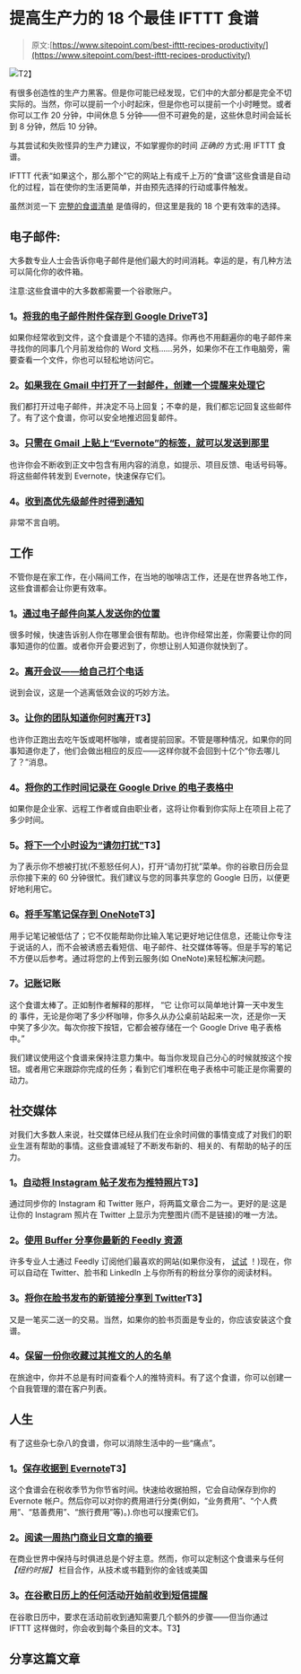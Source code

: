 # 提高生产力的 18 个最佳 IFTTT 食谱

> 原文:[https://www.sitepoint.com/best-ifttt-recipes-productivity/](https://www.sitepoint.com/best-ifttt-recipes-productivity/)

![](../Images/2581fca460725972424ea385379b67e5.png)T2】

有很多创造性的生产力黑客。但是你可能已经发现，它们中的大部分都是完全不切实际的。当然，你可以提前一个小时起床，但是你也可以提前一个小时睡觉。或者你可以工作 20 分钟，中间休息 5 分钟——但不可避免的是，这些休息时间会延长到 8 分钟，然后 10 分钟。

与其尝试和失败怪异的生产力建议，不如掌握你的时间 *正确的* 方式:用 IFTTT 食谱。

IFTTT 代表“如果这个，那么那个”它的网站上有成千上万的“食谱”这些食谱是自动化的过程，旨在使你的生活更简单，并由预先选择的行动或事件触发。

虽然浏览一下 [完整的食谱清单](https://ifttt.com/recipes) 是值得的，但这里是我的 18 个更有效率的选择。

## **电子邮件:**

大多数专业人士会告诉你电子邮件是他们最大的时间消耗。幸运的是，有几种方法可以简化你的收件箱。

注意:这些食谱中的大多数都需要一个谷歌账户。

### 1。[将我的电子邮件附件保存到 Google Drive](https://ifttt.com/recipes/99068-save-my-email-attachments-to-google-drive)T3】

如果你经常收到文件，这个食谱是个不错的选择。你再也不用翻遍你的电子邮件来寻找你的同事几个月前发给你的 Word 文档……另外，如果你不在工作电脑旁，需要查看一个文件，你也可以轻松地访问它。

### 2。[如果我在 Gmail 中打开了一封邮件，创建一个提醒来处理它](https://ifttt.com/recipes/126848-if-i-star-an-email-in-gmail-create-a-reminder-to-take-care-of-it)

我们都打开过电子邮件，并决定不马上回复；不幸的是，我们都忘记回复这些邮件了。有了这个食谱，你可以安全地推迟回复邮件。

### 3。[只需在 Gmail 上贴上“Evernote”的标签，就可以发送到那里](https://ifttt.com/recipes/2174-simply-label-a-gmail-evernote-to-send-it-there)

也许你会不断收到正文中包含有用内容的消息，如提示、项目反馈、电话号码等。将这些邮件转发到 Evernote，快速保存它们。

### 4。[收到高优先级邮件时得到通知](https://ifttt.com/recipes/307819-get-a-notification-when-you-receive-a-high-priority-email)

非常不言自明。

## **工作**

不管你是在家工作，在小隔间工作，在当地的咖啡店工作，还是在世界各地工作，这些食谱都会让你更有效率。

### 1。[通过电子邮件向某人发送你的位置](https://ifttt.com/recipes/226624-send-someone-your-location-via-email)

很多时候，快速告诉别人你在哪里会很有帮助。也许你经常出差，你需要让你的同事知道你的位置。或者你开会要迟到了，你想让别人知道你就快到了。

### 2。[离开会议——给自己打个电话](https://ifttt.com/recipes/257257-get-out-of-a-meeting-send-yourself-a-phone-call)

说到会议，这是一个逃离低效会议的巧妙方法。

### 3。[让你的团队知道你何时离开](https://ifttt.com/recipes/227077-let-your-team-know-when-you-re-away)T3】

也许你正跑出去吃午饭或喝杯咖啡，或者提前回家。不管是哪种情况，如果你的同事知道你走了，他们会做出相应的反应——这样你就不会回到十亿个“你去哪儿了？”消息。

### 4。[将你的工作时间记录在 Google Drive 的电子表格中](https://ifttt.com/recipes/234848-log-your-work-hours-in-a-spreadsheet-on-google-drive)

如果你是企业家、远程工作者或自由职业者，这将让你看到你实际上在项目上花了多少时间。

### 5。[将下一个小时设为“请勿打扰”](https://ifttt.com/recipes/192149-block-off-the-next-hour-as-do-not-disturb)T3】

为了表示你不想被打扰(不惹怒任何人)，打开“请勿打扰”菜单。你的谷歌日历会显示你接下来的 60 分钟很忙。我们建议与您的同事共享您的 Google 日历，以便更好地利用它。

### 6。[将手写笔记保存到 OneNote](https://ifttt.com/recipes/258136-save-your-handwritten-notes-to-onenote)T3】

用手记笔记被低估了；它不仅能帮助你比输入笔记更好地记住信息，还能让你专注于说话的人，而不会被诱惑去看短信、电子邮件、社交媒体等等。但是手写的笔记不方便以后参考。通过将您的上传到云服务(如 OneNote)来轻松解决问题。

### 7。[记账](https://ifttt.com/recipes/226644-keeping-tally-on-anything)记账

这个食谱太棒了。正如制作者解释的那样， “它 让你可以简单地计算一天中发生的 事件，无论是你喝了多少杯咖啡，你多久从办公桌前站起来一次，还是你一天中笑了多少次。每次你按下按钮，它都会被存储在一个 Google Drive 电子表格中。”

我们建议使用这个食谱来保持注意力集中。每当你发现自己分心的时候就按这个按钮。或者用它来跟踪你完成的任务；看到它们堆积在电子表格中可能正是你需要的动力。

## **社交媒体**

对我们大多数人来说，社交媒体已经从我们在业余时间做的事情变成了对我们的职业生涯有帮助的事情。这些食谱减轻了不断发布新的、相关的、有帮助的帖子的压力。

### 1。[自动将 Instagram 帖子发布为推特照片](https://ifttt.com/recipes/103249-automatically-post-your-instagrams-as-twitter-photos)T3】

通过同步你的 Instagram 和 Twitter 账户，将两篇文章合二为一。更好的是:这是让你的 Instagram 照片在 Twitter 上显示为完整图片(而不是链接)的唯一方法。

### 2。[使用 Buffer 分享你最新的 Feedly 资源](https://ifttt.com/recipes/99553-use-buffer-to-share-your-latest-feedly-sources)

许多专业人士通过 Feedly 订阅他们最喜欢的网站(如果你没有， [试试](https://feedly.com/i/welcome) ！)现在，你可以自动在 Twitter、脸书和 LinkedIn 上与你所有的粉丝分享你的阅读材料。

### 3。[将你在脸书发布的新链接分享到 Twitter](https://ifttt.com/recipes/105786-share-new-links-you-post-on-facebook-to-twitter)T3】

又是一笔买二送一的交易。当然，如果你的脸书页面是专业的，你应该安装这个食谱。

### 4。[保留一份你收藏过其推文的人的名单](https://ifttt.com/recipes/157212-keep-a-list-of-people-whose-tweets-you-ve-favorited)

在旅途中，你并不总是有时间查看个人的推特资料。有了这个食谱，你可以创建一个自我管理的潜在客户列表。

## **人生**

有了这些杂七杂八的食谱，你可以消除生活中的一些“痛点”。

### 1。[保存收据到 Evernote](https://ifttt.com/recipes/222385-save-receipts-to-evernote)T3】

这个食谱会在税收季节为你节省时间。快速给收据拍照，它会自动保存到你的 Evernote 帐户。然后你可以对你的费用进行分类(例如，“业务费用”、“个人费用”、“慈善费用”、“旅行费用”等)。).你也可以搜索它们。

### 2。[阅读一周热门商业日文章的摘要](https://ifttt.com/recipes/197665-read-a-digest-of-the-week-s-popular-business-day-articles)

在商业世界中保持与时俱进总是个好主意。然而，你可以定制这个食谱来与任何 *【纽约时报】* 栏目合作，从技术或书籍到你的金钱或美国

### 3。[在谷歌日历上的任何活动开始前收到短信提醒](https://ifttt.com/recipes/13-get-an-sms-alert-before-any-event-starts-on-your-google-calendar)

在谷歌日历中，要求在活动前收到通知需要几个额外的步骤——但当你通过 IFTTT 这样做时，你会收到每个条目的文本。T3】

## 分享这篇文章